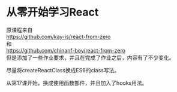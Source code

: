 # 从零开始学习React

原课程来自  
https://github.com/kay-is/react-from-zero  
和  
https://github.com/chinanf-boy/react-from-zero  
但是添加了一些作业要求，并且在完成了作业之后，内容有了不少变化。

尽量将createReactClass换成ES6的class写法。

从第17课开始，换成使用函数部件，并且加入了hooks用法。
